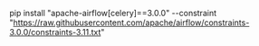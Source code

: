 pip install "apache-airflow[celery]==3.0.0" --constraint "https://raw.githubusercontent.com/apache/airflow/constraints-3.0.0/constraints-3.11.txt"